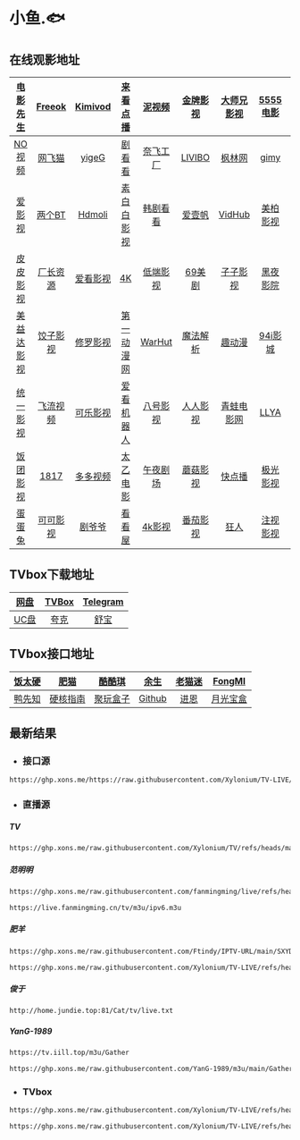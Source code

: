 # 小鱼.🐟

## 在线观影地址

|     [电影先生](https://dianyi.ng/)     |   [Freeok](https://www.freeok.my/)    |     [Kimivod](https://kimivod.com/)     |       [来看点播](https://lkvod.me/)       |     [泥视频](https://www.nivod.vip/)     |  [金牌影视](https://www.6umkq9b.com/)  |  [大师兄影视](https://dsxys.pro/)   |     [5555电影](https://wu5mz.com/)     | [蛋蛋赞影院](https://www.dandanzan.club/) |
| :------------------------------------: | :-----------------------------------: | :-------------------------------------: | :---------------------------------------: | :--------------------------------------: | :------------------------------------: | :---------------------------------: | :------------------------------------: | :---------------------------------------: |
|  [NO视频](https://www.novipnoad.net/)  |   [网飞猫](https://www.ncat1.app/)    |       [yigeG](https://ygg01.com/)       |    [剧看看](https://www.jukankan.tv/)     |  [奈飞工厂](https://www.netflixgc.com/)  |   [LIVIBO](https://www.libvio.vip/)    |    [枫林网](https://imaple8.co/)    |        [gimy](https://gimy.cc/)        |       [94影城](https://94itv.app/)        |
|    [爱影视](https://www.wiys.lol/)     |     [两个BT](https://bttwo.vip/)      |    [Hdmoli](https://www.hdmoli.pro/)    | [素白白影视](https://www.subaibaiys.com/) | [韩剧看看](https://www.hanjukankan.com/) |     [爱壹帆](https://www.iyf.lv/)      |    [VidHub](https://vidhub.me/)     |   [美柏影视](https://www.mp4be.com/)   |     [91毒舌](https://www.duse1.com/)      |
|   [皮皮影视](https://www.pipi15.tv/)   |  [厂长资源](https://www.czzy77.com/)  |   [爱看影视](https://www.akys.info/)    |         [4K](https://4k-av.com/)          |      [低端影视](https://ddys.pro/)       |    [69美剧](https://www.69mj.com/)     | [子子影视](https://www.ziziys.com/) |    [黑夜影院](https://darkvod.cc/?)    |     [独播库](https://www.duboku.tv/)      |
| [美益达影视](https://www.meiyd12.com/) |  [饺子影视](https://www.jiaozi.me/)   |   [修罗影视](https://www.xlys01.com/)   |    [第一动漫网](https://www.1dm2.cc/)     |      [WarHut](https://v.warhut.cn/)      |   [魔法解析](https://wantwatch.me/)    |   [趣动漫](https://www.qdm8.com/)   |     [94i影城](https://94itv.app/)      |       [聚合搜索](https://wdoo.net/)       |
|   [统一影视](https://www.tyys2.com/)   | [飞流视频](https://www.flixflop.com/) | [可乐影视](https://www.klyingshi2.com/) |   [爱看机器人](https://v.aikanbot.com/)   |   [八号影视](https://www.bahaotv.com/)   |   [人人影视](https://www.svip1.fun/)   |  [青蛙电影网](https://qingwa.org/)  |    [LLYA](https://www.llyady.com/)     |    [泰剧网](https://v.taijuwang.com/)     |
|  [饭团影视](https://www.fantuan.vip/)  |      [1817](https://sn1817.com/)      |  [多多视频](https://www.duoduotv.cc/)   |   [太乙电影](https://ww88.taieea.sbs/)    |      [午夜剧场](https://wyjc.life/)      |   [蘑菇影视](https://www.5o5k.com/)    | [快点播](https://www.quickvod.cc/)  | [极光影视](https://hellociqryx6e.com/) |     [FreeHD](https://www.freehd.vip/)     |
|   [蛋蛋兔](https://www.dandantu.cc/)   |  [可可影视](https://www.kkys03.com/)  |    [剧爷爷](https://www.juyeye.cc/)     |    [看看屋](https://www.kankanwu.cc/)     |      [4k影视](https://www.4kvm.tv/)      | [番茄影视](https://www.yirenmeng.com/) |  [狂人](https://www.kpkuang.one/)   |     [注视影视](https://gaze.run/)      |   [真狼影视](https://www.zhenlang.cc/)    |

## TVbox下载地址

|       [网盘](https://pan.xons.us.kg/)       | [TVBox](https://github.com/o0HalfLife0o/TVBoxOSC/releases) | [Telegram](https://t.me/fongmi_release) |
| :-----------------------------------------: | :--------------------------------------------------------: | :-------------------------------------: |
| [UC盘](https://drive.uc.cn/s/8efe230949314) |        [夸克](https://pan.quark.cn/s/d6d3c240d58e)         |    [舒宝](https://span.shubao.site/)    |

## TVbox接口地址

| [饭太硬](https://www.xn--sss604efuw.com/) |          [肥猫](https://xn--z7x900a.com/)          | [酷酷琪](https://kukuqi666.github.io/TVBoxOS-Mobile/website/) |         [余生](https://ysys.lic10.cn/)         |     [老猫迷](https://d.n13.club/)      |          [FongMI](https://dao.fongmi.eu.org/)          |
| :---------------------------------------: | :------------------------------------------------: | :-----------------------------------------------------------: | :--------------------------------------------: | :------------------------------------: | :----------------------------------------------------: |
| [鸭先知](https://www.yxzhi.com/9257.html) | [硬核指南](https://yinghe.app/yingshicang-jiekou/) |     [聚玩盒子](https://www.juwanhezi.com/other/jsonlist)      | [Github](https://github.com/gaotianliuyun/gao) | [进恩](https://jinenyy.vip/app/tvbox/) | [月光宝盒](http://ygbhbox.3vfree.club/ygbh/index.html) |


## 最新结果

- ### 接口源

```bash
https://ghp.xons.me/https://raw.githubusercontent.com/Xylonium/TV-LIVE/refs/heads/main/config/contents.txt
```

- ### 直播源

##### TV

```bash
https://ghp.xons.me/raw.githubusercontent.com/Xylonium/TV/refs/heads/master/output/result.txt
```

<!-- ```bash
https://ghp.xons.me/raw.githubusercontent.com/Xylonium/TV-LIVE/refs/heads/main/itv/itvlist.txt
``` -->

##### 范明明

```bash
https://ghp.xons.me/raw.githubusercontent.com/fanmingming/live/refs/heads/main/tv/m3u/itv.m3u
```

```bash
https://live.fanmingming.cn/tv/m3u/ipv6.m3u
```

##### 肥羊

```bash
https://ghp.xons.me/raw.githubusercontent.com/Ftindy/IPTV-URL/main/SXYD.m3u
```

```bash
https://ghp.xons.me/raw.githubusercontent.com/Xylonium/TV-LIVE/refs/heads/main/tvbox/sac/sac.json
```

##### 俊于

```bash
http://home.jundie.top:81/Cat/tv/live.txt
```

##### YanG-1989

```bash
https://tv.iill.top/m3u/Gather
```

```bash
https://ghp.xons.me/raw.githubusercontent.com/YanG-1989/m3u/main/Gather.m3u
```

- ### TVbox

```bash
https://ghp.xons.me/raw.githubusercontent.com/Xylonium/TV-LIVE/refs/heads/main/tvbox/loadrp.txt
```

```bash
https://ghp.xons.me/raw.githubusercontent.com/Xylonium/TV-LIVE/refs/heads/main/tvbox/wind.txt
```

<!-- ```bash
https://ghp.xons.me/raw.githubusercontent.com/Xylonium/TV-LIVE/refs/heads/main/tvbox/pg/jsm.json
``` -->

